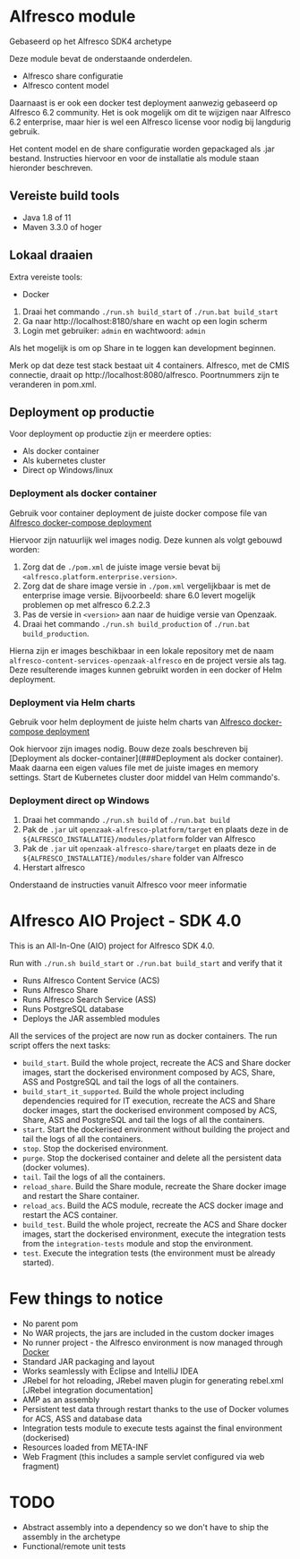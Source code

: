 # Alfresco module

Gebaseerd op het Alfresco SDK4 archetype

Deze module bevat de onderstaande onderdelen.
- Alfresco share configuratie
- Alfresco content model

Daarnaast is er ook een docker test deployment aanwezig gebaseerd op Alfresco 6.2 community. Het is ook mogelijk om dit te wijzigen naar Alfresco 6.2 enterprise, maar hier is wel een Alfresco license voor nodig bij langdurig gebruik.

Het content model en de share configuratie worden gepackaged als .jar bestand. Instructies hiervoor en voor de installatie als module staan hieronder beschreven.

## Vereiste build tools

- Java 1.8 of 11
- Maven 3.3.0 of hoger

## Lokaal draaien

Extra vereiste tools:
- Docker

1. Draai het commando `./run.sh build_start` of `./run.bat build_start`
2. Ga naar http://localhost:8180/share en wacht op een login scherm
3. Login met gebruiker: `admin` en wachtwoord: `admin`

Als het mogelijk is om op Share in te loggen kan development beginnen.

Merk op dat deze test stack bestaat uit 4 containers. Alfresco, met de CMIS connectie, draait op http://localhost:8080/alfresco. Poortnummers zijn te veranderen in pom.xml.

## Deployment op productie

Voor deployment op productie zijn er meerdere opties:
- Als docker container
- Als kubernetes cluster
- Direct op Windows/linux

### Deployment als docker container

Gebruik voor container deployment de juiste docker compose file van [Alfresco docker-compose deployment](https://github.com/Alfresco/acs-deployment/tree/master/docker-compose)

Hiervoor zijn natuurlijk wel images nodig. Deze kunnen als volgt gebouwd worden:
1. Zorg dat de `./pom.xml` de juiste image versie bevat bij `<alfresco.platform.enterprise.version>`.
2. Zorg dat de share image versie in `./pom.xml` vergelijkbaar is met de enterprise image versie. Bijvoorbeeld: share 6.0 levert mogelijk problemen op met alfresco 6.2.2.3 
3. Pas de versie in `<version>` aan naar de huidige versie van Openzaak.
3. Draai het commando `./run.sh build_production` of `./run.bat build_production`.

Hierna zijn er images beschikbaar in een lokale repository met de naam `alfresco-content-services-openzaak-alfresco` en de project versie als tag. Deze resulterende images kunnen gebruikt worden in een docker of Helm deployment.

### Deployment via Helm charts

Gebruik voor helm deployment de juiste helm charts van [Alfresco docker-compose deployment](https://github.com/Alfresco/acs-deployment/tree/master/helm/alfresco-content-services)

Ook hiervoor zijn images nodig. Bouw deze zoals beschreven bij [Deployment als docker-container](###Deployment als docker container). Maak daarna een eigen values file met de juiste images en memory settings. Start de Kubernetes cluster door middel van Helm commando's.

### Deployment direct op Windows
1. Draai het commando `./run.sh build` of `./run.bat build`
2. Pak de `.jar` uit `openzaak-alfresco-platform/target` en plaats deze in de `${ALFRESCO_INSTALLATIE}/modules/platform` folder van Alfresco
3. Pak de `.jar` uit `openzaak-alfresco-share/target` en plaats deze in de `${ALFRESCO_INSTALLATIE}/modules/share` folder van Alfresco
4. Herstart alfresco



Onderstaand de instructies vanuit Alfresco voor meer informatie

# Alfresco AIO Project - SDK 4.0

This is an All-In-One (AIO) project for Alfresco SDK 4.0.

Run with `./run.sh build_start` or `./run.bat build_start` and verify that it

 * Runs Alfresco Content Service (ACS)
 * Runs Alfresco Share
 * Runs Alfresco Search Service (ASS)
 * Runs PostgreSQL database
 * Deploys the JAR assembled modules
 
All the services of the project are now run as docker containers. The run script offers the next tasks:

 * `build_start`. Build the whole project, recreate the ACS and Share docker images, start the dockerised environment composed by ACS, Share, ASS and 
 PostgreSQL and tail the logs of all the containers.
 * `build_start_it_supported`. Build the whole project including dependencies required for IT execution, recreate the ACS and Share docker images, start the 
 dockerised environment composed by ACS, Share, ASS and PostgreSQL and tail the logs of all the containers.
 * `start`. Start the dockerised environment without building the project and tail the logs of all the containers.
 * `stop`. Stop the dockerised environment.
 * `purge`. Stop the dockerised container and delete all the persistent data (docker volumes).
 * `tail`. Tail the logs of all the containers.
 * `reload_share`. Build the Share module, recreate the Share docker image and restart the Share container.
 * `reload_acs`. Build the ACS module, recreate the ACS docker image and restart the ACS container.
 * `build_test`. Build the whole project, recreate the ACS and Share docker images, start the dockerised environment, execute the integration tests from the
 `integration-tests` module and stop the environment.
 * `test`. Execute the integration tests (the environment must be already started).

# Few things to notice

 * No parent pom
 * No WAR projects, the jars are included in the custom docker images
 * No runner project - the Alfresco environment is now managed through [Docker](https://www.docker.com/)
 * Standard JAR packaging and layout
 * Works seamlessly with Eclipse and IntelliJ IDEA
 * JRebel for hot reloading, JRebel maven plugin for generating rebel.xml [JRebel integration documentation]
 * AMP as an assembly
 * Persistent test data through restart thanks to the use of Docker volumes for ACS, ASS and database data
 * Integration tests module to execute tests against the final environment (dockerised)
 * Resources loaded from META-INF
 * Web Fragment (this includes a sample servlet configured via web fragment)

# TODO

  * Abstract assembly into a dependency so we don't have to ship the assembly in the archetype
  * Functional/remote unit tests

